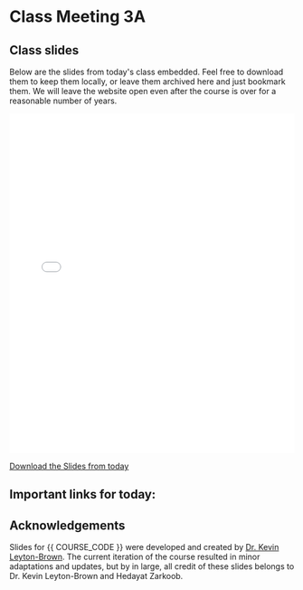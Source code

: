 # Class Meeting 3A

## Class slides

Below are the slides from today's class embedded.
Feel free to download them to keep them locally, or leave them archived here and just bookmark them.
We will leave the website open even after the course is over for a reasonable number of years.

<div>
<iframe src="../../2024_S1_Class3A.pdf" width="100%" height="600px" frameBorder="0"> </iframe>
</div>

[Download the Slides from today](https://github.com/ubc-cs/cpsc430/raw/main/files/2024_S1_Class3A.pdf)

## Important links for today:

## Acknowledgements

Slides for {{ COURSE_CODE }} were developed and created by [Dr. Kevin Leyton-Brown](https://www.cs.ubc.ca/~kevinlb/). The current iteration of the course resulted in minor adaptations and updates, but by in large, all credit of these slides belongs to Dr. Kevin Leyton-Brown and Hedayat Zarkoob.